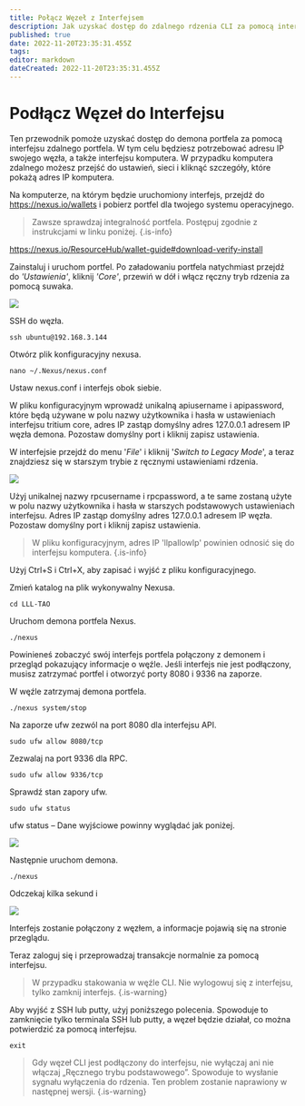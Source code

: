 ```yaml
---
title: Połącz Węzeł z Interfejsem
description: Jak uzyskać dostęp do zdalnego rdzenia CLI za pomocą interfejsu
published: true
date: 2022-11-20T23:35:31.455Z
tags: 
editor: markdown
dateCreated: 2022-11-20T23:35:31.455Z
---
```


# Podłącz Węzeł do Interfejsu

Ten przewodnik pomoże uzyskać dostęp do demona portfela za pomocą interfejsu zdalnego portfela. W tym celu będziesz potrzebować adresu IP swojego węzła, a także interfejsu komputera. W przypadku komputera zdalnego możesz przejść do ustawień, sieci i kliknąć szczegóły, które pokażą adres IP komputera.

Na komputerze, na którym będzie uruchomiony interfejs, przejdź do [https://](https://crypto.nexus.io/wallet)[nexus.io/wallets](https://nexus.io/wallets) i pobierz portfel dla twojego systemu operacyjnego.


> Zawsze sprawdzaj integralność portfela. Postępuj zgodnie z instrukcjami w linku poniżej.
{.is-info}

https://nexus.io/ResourceHub/wallet-guide#download-verify-install

Zainstaluj i uruchom portfel. Po załadowaniu portfela natychmiast przejdź do _'Ustawienia'_, kliknij _'Core'_, przewiń w dół i włącz ręczny tryb rdzenia za pomocą suwaka.

![](https://thedigitalfuture.net/wp-content/uploads/2020/12/RPI-Interface1.png)

SSH do węzła.

```
ssh ubuntu@192.168.3.144
```

Otwórz plik konfiguracyjny nexusa.

```
nano ~/.Nexus/nexus.conf
```

Ustaw nexus.conf i interfejs obok siebie.

W pliku konfiguracyjnym wprowadź unikalną apiusername i apipassword, które będą używane w polu nazwy użytkownika i hasła w ustawieniach interfejsu tritium core, adres IP zastąp domyślny adres 127.0.0.1 adresem IP węzła demona. Pozostaw domyślny port i kliknij zapisz ustawienia.

W interfejsie przejdź do menu '_File_' i kliknij '_Switch to Legacy Mode_', a teraz znajdziesz się w starszym trybie z ręcznymi ustawieniami rdzenia.

![](https://thedigitalfuture.net/wp-content/uploads/2020/12/RPI-Interface2.png)

Użyj unikalnej nazwy rpcusername i rpcpassword, a te same zostaną użyte w polu nazwy użytkownika i hasła w starszych podstawowych ustawieniach interfejsu. Adres IP zastąp domyślny adres 127.0.0.1 adresem IP węzła. Pozostaw domyślny port i kliknij zapisz ustawienia.


> W pliku konfiguracyjnym, adres IP 'llpallowIp' powinien odnosić się do interfejsu komputera.
{.is-info}



Użyj Ctrl+S i Ctrl+X, aby zapisać i wyjść z pliku konfiguracyjnego.

Zmień katalog na plik wykonywalny Nexusa.

```
cd LLL-TAO
```

Uruchom demona portfela Nexus.

```
./nexus
```

Powinieneś zobaczyć swój interfejs portfela połączony z demonem i przegląd pokazujący informacje o węźle. Jeśli interfejs nie jest podłączony, musisz zatrzymać portfel i otworzyć porty 8080 i 9336 na zaporze.

W węźle zatrzymaj demona portfela.

```
./nexus system/stop
```

Na zaporze ufw zezwól na port 8080 dla interfejsu API.

```
sudo ufw allow 8080/tcp
```

Zezwalaj na port 9336 dla RPC.

```
sudo ufw allow 9336/tcp
```

Sprawdź stan zapory ufw.

```
sudo ufw status
```

ufw status – Dane wyjściowe powinny wyglądać jak poniżej.

![](https://thedigitalfuture.net/wp-content/uploads/2020/12/RPI-ufw.png)

Następnie uruchom demona.

```
./nexus
```

Odczekaj kilka sekund i

![](https://thedigitalfuture.net/wp-content/uploads/2020/12/RPI-Sync.png)

Interfejs zostanie połączony z węzłem, a informacje pojawią się na stronie przeglądu.

Teraz zaloguj się i przeprowadzaj transakcje normalnie za pomocą interfejsu.


> W przypadku stakowania w węźle CLI. Nie wylogowuj się z interfejsu, tylko zamknij interfejs.
{.is-warning}



Aby wyjść z SSH lub putty, użyj poniższego polecenia. Spowoduje to zamknięcie tylko terminala SSH lub putty, a węzeł będzie działał, co można potwierdzić za pomocą interfejsu.

```
exit
```


> Gdy węzeł CLI jest podłączony do interfejsu, nie wyłączaj ani nie włączaj „Ręcznego trybu podstawowego”. Spowoduje to wysłanie sygnału wyłączenia do rdzenia. Ten problem zostanie naprawiony w następnej wersji.
{.is-warning}